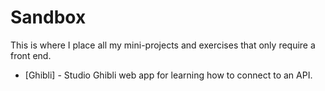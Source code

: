 # Sandbox

This is where I place all my mini-projects and exercises that only require a front end.

- [Ghibli] - Studio Ghibli web app for learning how to connect to an API.
